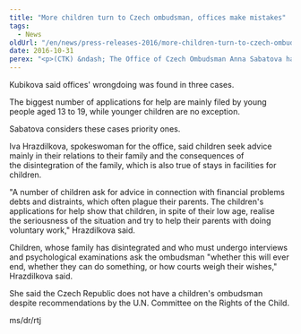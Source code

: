 ```yaml
---
title: "More children turn to Czech ombudsman, offices make mistakes"
tags:
  - News
oldUrl: "/en/news/press-releases-2016/more-children-turn-to-czech-ombudsman-offices-make-mistakes/"
date: 2016-10-31
perex: "<p>(CTK) &ndash; The Office of Czech Ombudsman Anna Sabatova has received 49 complaints from children this year, her assistant Barbora Kubikova told CTK, adding that the number for the full last year was 51 in the country with a population of 10.5 million.</p>"
---
```


<!-- imported from the old website -->

<p>Kubikova said offices' wrongdoing was found in three cases.</p> <p>The biggest number of applications for help are mainly filed by young people aged 13 to 19, while younger children are no exception.</p> <p>Sabatova considers these cases priority ones.</p> <p>Iva Hrazdilkova, spokeswoman for the office, said children seek advice mainly in their relations to their family and the consequences of the disintegration of the family, which is also true of stays in facilities for children.</p> <p>&quot;A number of children ask for advice in connection with financial problems debts and distraints, which often plague their parents. The children's applications for help show that children, in spite of their low age, realise the seriousness of the situation and try to help their parents with doing voluntary work,&quot; Hrazdilkova said.</p> <p>Children, whose family has disintegrated and who must undergo interviews and psychological examinations ask the ombudsman &quot;whether this will ever end, whether they can do something, or how courts weigh their wishes,&quot; Hrazdilkova said.</p> <p>She said the Czech Republic does not have a children's ombudsman despite recommendations by the U.N. Committee on the Rights of the Child.</p><p> ms/dr/rtj</p>
